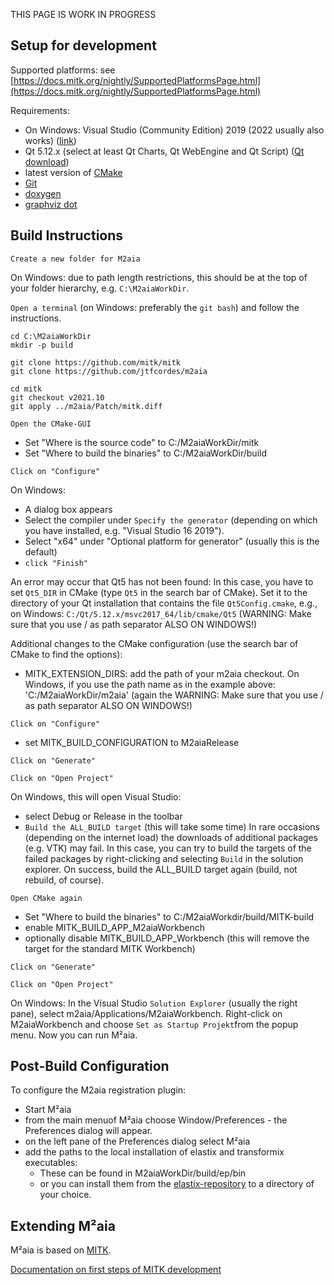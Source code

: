 THIS PAGE IS WORK IN PROGRESS

Setup for development
-----------

Supported platforms: see [https://docs.mitk.org/nightly/SupportedPlatformsPage.html](https://docs.mitk.org/nightly/SupportedPlatformsPage.html)

Requirements: 

* On Windows: Visual Studio (Community Edition) 2019 (2022 usually also works) ([link](https://visualstudio.microsoft.com/de/vs/community))
* Qt 5.12.x (select at least Qt Charts, Qt WebEngine and Qt Script) ([Qt download](https://www.qt.io/download-thank-you))
* latest version of [CMake](https://cmake.org/download)
* [Git](https://git-scm.com/download/)
* [doxygen](https://www.doxygen.nl/download.html)
* [graphviz dot](https://www.graphviz.org/download/)

Build Instructions
-------------------

`Create a new folder for M2aia` 

On Windows: due to path length restrictions, this should be at the top of your folder hierarchy, e.g.
`C:\M2aiaWorkDir`.

`Open a terminal` (on Windows: preferably the `git bash`) and follow the instructions.

```
cd C:\M2aiaWorkDir
mkdir -p build

git clone https://github.com/mitk/mitk
git clone https://github.com/jtfcordes/m2aia

cd mitk
git checkout v2021.10
git apply ../m2aia/Patch/mitk.diff
```

`Open the CMake-GUI`

* Set "Where is the source code" to C:/M2aiaWorkDir/mitk
* Set "Where to build the binaries" to C:/M2aiaWorkDir/build

`Click on "Configure"`

On Windows:
* A dialog box appears
* Select the compiler under `Specify the generator` (depending on which you have installed, e.g. "Visual Studio 16 2019").
* Select "x64" under "Optional platform for generator" (usually this is the default)
* `click "Finish"`

An error may occur that Qt5 has not been found: In this case, you have to set `Qt5_DIR` in CMake (type `Qt5` in the search bar of CMake). Set it to the directory of your Qt installation that contains the file `Qt5Config.cmake`, e.g., on Windows: `C:/Qt/5.12.x/msvc2017_64/lib/cmake/Qt5` (WARNING: Make sure that you use / as path separator ALSO ON WINDOWS!)

Additional changes to the CMake configuration (use the search bar of CMake to find the options):

* MITK_EXTENSION_DIRS: add the path of your m2aia checkout. On Windows, if you use the path name as in the example above: 'C:/M2aiaWorkDir/m2aia' (again the WARNING: Make sure that you use / as path separator ALSO ON WINDOWS!)

`Click on "Configure"`

* set MITK_BUILD_CONFIGURATION to M2aiaRelease

`Click on "Generate"`

`Click on "Open Project"`

On Windows, this will open Visual Studio:
* select Debug or Release in the toolbar
* `Build the ALL_BUILD target` (this will take some time)
In rare occasions (depending on the internet load) the downloads of additional packages (e.g. VTK) may fail. In this case, you can try to build the targets of the failed packages by right-clicking and selecting `Build` in the solution explorer. On success, build the ALL_BUILD target again (build, not rebuild, of course).

`Open CMake again`

* Set "Where to build the binaries" to C:/M2aiaWorkdir/build/MITK-build
* enable MITK_BUILD_APP_M2aiaWorkbench
* optionally disable MITK_BUILD_APP_Workbench (this will remove the target for the standard MITK Workbench)

`Click on "Generate"`

`Click on "Open Project"`

On Windows: In the Visual Studio `Solution Explorer` (usually the right pane), select m2aia/Applications/M2aiaWorkbench. Right-click on M2aiaWorkbench and choose `Set as Startup Projekt`from the popup menu. Now you can run M²aia.

Post-Build Configuration
-------------------
To configure the M2aia registration plugin:
- Start M²aia 
- from the main menuof M²aia choose Window/Preferences - the Preferences dialog will appear.
- on the left pane of the Preferences dialog select M²aia
- add the paths to the local installation of elastix and transformix executables: 
  - These can be found in M2aiaWorkDir/build/ep/bin 
  - or you can install them from the [elastix-repository](https://github.com/SuperElastix/elastix/releases) to a directory of your choice.

Extending M²aia
-------------------
M²aia is based on [MITK](https://www.mitk.org).

[Documentation on first steps of MITK development](https://docs.mitk.org/nightly/FirstSteps.html)
